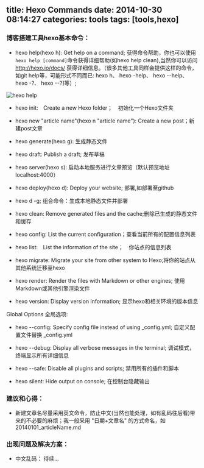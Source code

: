 title: Hexo Commands
date: 2014-10-30 08:14:27
categories: tools
tags: [tools,hexo]
---
<h3>博客搭建工具hexo基本命令：</h3>

- hexo help(hexo h): Get help on a command; 获得命令帮助，你也可以使用 `hexo help [command]`命令获得详细帮助(如hexo help clean),当然你可以访问 <a href="http://hexo.io/docs">http://hexo.io/docs/</a>  获得详细信息。（很多其他工具同样会提供这样的命令，如git help等，可能形式不同而已: hexo h、 hexo -help、 hexo --help、 hexo -?、 hexo --?]等）;

<!--more-->

<img src="/imgs/hexo_help.png" alt="hexo help" />

- hexo init:　Create a new Hexo folder；　初始化一个Hexo文件夹

- hexo new "article name"(hexo n "article name"): Create a new post；新建post文章

- hexo generate(hexo g): 生成静态文件

- hexo draft: Publish a draft; 发布草稿

- hexo server(hexo s): 启动本地服务进行文章预览（默认预览地址 localhost:4000）

- hexo deploy(hexo d): Deploy your website; 部署,如部署至github

- hexo d -g; 组合命令：生成本地静态文件并部署

- hexo clean: Remove generated files and the cache;删除已生成的静态文件和缓存

- hexo config: List the current configuration；查看当前所有的配置信息列表

- hexo list:　List the information of the site；　你站点的信息列表

- hexo migrate: Migrate your site from other system to Hexo;将你的站点从其他系统迁移至hexo

- hexo render: Render the files with Markdown or other engines; 使用Markdown或其他引擎渲染文件

- hexo version: Display version information; 显示hexo和相关环境的版本信息

Global Options 全局选项:

- hexo --config: Specify config file instead of using _config.yml; 自定义配置文件替换 _config.yml

- hexo --debug: Display all verbose messages in the terminal; 调试模式，终端显示所有详细信息

- hexo --safe: Disable all plugins and scripts; 禁用所有的插件和脚本

- hexo silent: Hide output on console; 在控制台隐藏输出

<h3>建议和心得：</h3>

- 新建文章名尽量采用英文命令，防止中文(当然也能处理，如有乱码往后看)带来的不必要的麻烦；我一般采用 "日期+文章名" 的方式命名，如 20140101_articleName.md

<h3>出现问题及解决方案：</h3>

- 中文乱码： 待续...